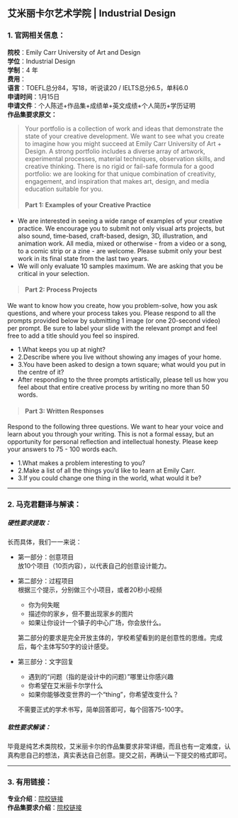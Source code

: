 ## 艾米丽卡尔艺术学院 | Industrial Design

### 1. 官网相关信息：

**院校**：Emily Carr University of Art and Design  
**学位**：Industrial Design  
**学制**：4 年  
**费用**：  
**语言**：TOEFL总分84，写18，听说读20 / IELTS总分6.5，单科6.0  
**申请时间**：1月15日  
**申请文件**：个人陈述+作品集+成绩单+英文成绩+个人简历+学历证明  
**作品集要求原文：**   

> Your portfolio is a collection of work and ideas that demonstrate the state of your creative development. We want to see what you create to imagine how you might succeed at Emily Carr University of Art + Design. A strong portfolio includes a diverse array of artwork, experimental processes, material techniques, observation skills, and creative thinking. There is no rigid or fail-safe formula for a good portfolio: we are looking for that unique combination of creativity, engagement, and inspiration that makes art, design, and media education suitable for you.
> #### Part 1: Examples of your Creative Practice
- We are interested in seeing a wide range of examples of your creative practice. We encourage you to submit not only visual arts projects, but also sound, time-based, craft-based, design, 3D, illustration, and animation work. All media, mixed or otherwise - from a video or a song, to a comic strip or a zine - are welcome. Please submit only your best work in its final state from the last two years.
- We will only evaluate 10 samples maximum. We are asking that you be critical in your selection.  

> #### Part 2: Process Projects
We want to know how you create, how you problem-solve, how you ask questions, and where your process takes you. Please respond to all the prompts provided below by submitting 1 image (or one 20-second video) per prompt. Be sure to label your slide with the relevant prompt and feel free to add a title should you feel so inspired.
- 1.What keeps you up at night?
- 2.Describe where you live without showing any images of your home.
- 3.You have been asked to design a town square; what would you put in the centre of it?
- After responding to the three prompts artistically, please tell us how you feel about that entire creative process by writing no more than 50 words.  

> #### Part 3: Written Responses
Respond to the following three questions. We want to hear your voice and learn about you through your writing. This is not a formal essay, but an opportunity for personal reflection and intellectual honesty. Please keep your answers to 75 - 100 words each.
- 1.What makes a problem interesting to you?
- 2.Make a list of all the things you’d like to learn at Emily Carr.
- 3.If you could change one thing in the world, what would it be?




---


### 2. 马克君翻译与解读：

##### 硬性要求提取：
长而具体，我们一一来说：

- 第一部分：创意项目  
放10个项目（10页内容），以代表自己的创意设计能力。

- 第二部分：过程项目  
根据三个提示，分别做三个小项目，或者20秒小视频
  - 你为何失眠
  - 描述你的家乡，但不要出现家乡的图片
  - 如果让你设计一个镇子的中心广场，你会放什么。  

  第二部分的要求是完全开放主体的，学校希望看到的是创意性的思维。完成后，每个主体写50字的设计感受。

- 第三部分：文字回复
  - 遇到的“问题（指的是设计中的问题）”哪里让你感兴趣
  - 你希望在艾米丽卡尔学什么
  - 如果你能够改变世界的一个“thing”，你希望改变什么？  

  不需要正式的学术书写，简单回答即可，每个回答75-100字。

##### 软性要求解读：
毕竟是纯艺术类院校，艾米丽卡尔的作品集要求非常详细，而且也有一定难度，认真构思自己的想法，真实表达自己创意。提交之前，再确认一下提交的格式即可。


---


### 3. 有用链接：

**专业介绍**：[院校链接](https://www.ecuad.ca/academics/undergraduate-degrees/bachelor-of-design/industrial-design-major)  
**作品集要求介绍**：[院校链接](https://www.ecuad.ca/admissions/application-info/undergraduate-applications/portfolio-requirements)  
